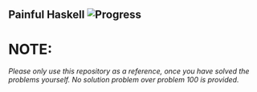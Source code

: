 ## Painful Haskell ![Progress](https://projecteuler.net/profile/PainfulHaskell.png)

# NOTE:
*Please only use this repository as a reference, once you have solved the problems yourself. No solution problem over problem 100 is provided.*

